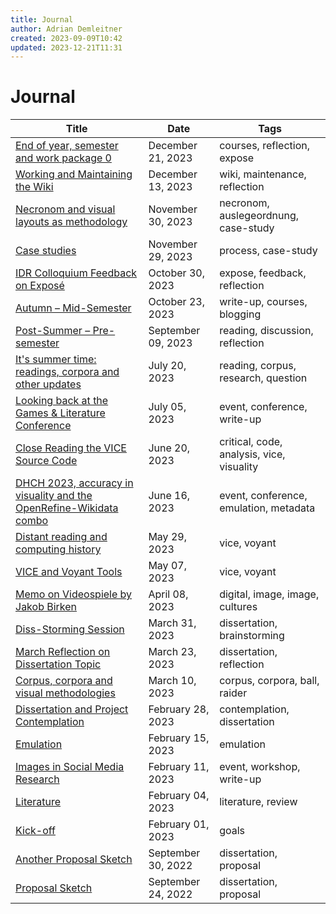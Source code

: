 ```yaml
---
title: Journal
author: Adrian Demleitner
created: 2023-09-09T10:42
updated: 2023-12-21T11:31
---
```

# Journal

| Title                                                                                         | Date               | Tags                                      |
| --------------------------------------------------------------------------------------------- | ------------------ | ----------------------------------------- |
| [End of year, semester and work package 0](journal/2023-12-21.md)                           | December 21, 2023  | courses, reflection, expose               |
| [Working and Maintaining the Wiki](journal/2023-12-13.md)                                   | December 13, 2023  | wiki, maintenance, reflection             |
| [Necronom and visual layouts as methodology](journal/2023-11-30.md)                         | November 30, 2023  | necronom, auslegeordnung, case-study      |
| [Case studies](journal/2023-11-29.md)                                                       | November 29, 2023  | process, case-study                       |
| [IDR Colloquium Feedback on Exposé](journal/2023-10-30.md)                                  | October 30, 2023   | expose, feedback, reflection              |
| [Autumn – Mid-Semester](journal/2023-10-23.md)                                              | October 23, 2023   | write-up, courses, blogging               |
| [Post-Summer – Pre-semester](journal/2023-09-09.md)                                         | September 09, 2023 | reading, discussion, reflection           |
| [It's summer time: readings, corpora and other updates](journal/2023-07-20.md)              | July 20, 2023      | reading, corpus, research, question       |
| [Looking back at the Games & Literature Conference](journal/2023-07-05.md)                  | July 05, 2023      | event, conference, write-up               |
| [Close Reading the VICE Source Code](journal/2023-06-20.md)                                 | June 20, 2023      | critical, code, analysis, vice, visuality |
| [DHCH 2023, accuracy in visuality and the OpenRefine-Wikidata combo](journal/2023-06-16.md) | June 16, 2023      | event, conference, emulation, metadata    |
| [Distant reading and computing history](journal/2023-05-29.md)                              | May 29, 2023       | vice, voyant                              |
| [VICE and Voyant Tools](journal/2023-05-07.md)                                              | May 07, 2023       | vice, voyant                              |
| [Memo on Videospiele by Jakob Birken](journal/2023-04-08.md)                                | April 08, 2023     | digital, image, image, cultures           |
| [Diss-Storming Session](journal/2023-03-31.md)                                              | March 31, 2023     | dissertation, brainstorming               |
| [March Reflection on Dissertation Topic](journal/2023-03-23.md)                             | March 23, 2023     | dissertation, reflection                  |
| [Corpus, corpora and visual methodologies](journal/2023-03-10.md)                           | March 10, 2023     | corpus, corpora, ball, raider             |
| [Dissertation and Project Contemplation](journal/2023-02-28.md)                             | February 28, 2023  | contemplation, dissertation               |
| [Emulation](journal/2023-02-15.md)                                                          | February 15, 2023  | emulation                                 |
| [Images in Social Media Research](journal/2023-02-11.md)                                    | February 11, 2023  | event, workshop, write-up                 |
| [Literature](journal/2023-02-04.md)                                                         | February 04, 2023  | literature, review                        |
| [Kick-off](journal/2023-02-01.md)                                                           | February 01, 2023  | goals                                     |
| [Another Proposal Sketch](journal/2022-09-30.md)                                            | September 30, 2022 | dissertation, proposal                    |
| [Proposal Sketch](journal/2022-09-24.md)                                                    | September 24, 2022 | dissertation, proposal                    |
